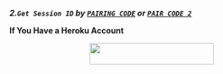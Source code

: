 
 ***2.`Get Session ID` by  [`PAIRING CODE`](https://bel-tah-codes.onrender.com/pair) or [`PAIR CODE 2`](https://bel-tah-codes.onrender.com/)***

 **If You Have a Heroku Account**
    <br>
<p align="center"><a href="https://dashboard.heroku.com/new?template=https://github.com/Frank-AI-Tech/DEAD"> <img src="https://img.shields.io/badge/DEPLOY%20NOW-blue?style=for-the-badge&logo=heroku" width="220" height="38.45"/></a></p>
